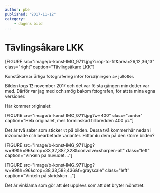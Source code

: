 ```yaml
---
author: pbe
published: "2017-11-12"
category:
    - dagens bild
...
```

Tävlingsåkare LKK
==================================

[FIGURE src="image/b-konst-IMG_9711.jpg?crop-to-fit&area=26,12,36,13" class="right" caption="Tävlingsåkare LKK"]

Konståkarnas årliga fotografering inför försäljningen av jullotter.


<!--more-->



Bilden togs 12 november 2017 och det var första gången min dotter var med. Därför var jag med och smög bakom fotografen, för att ta mina egna versioner.

Här kommer originalet:

[FIGURE src="image/b-konst-IMG_9711.jpg?w=400" class="center" caption="Hela originalet, men förminskad till bredden 400 px."]

Det är två saker som sticker ut på bilden. Dessa två kommer här nedan i inzoomade och bearbetade varianter. Hittar du dem på den större bilden?

[FIGURE src="image/b-konst-IMG_9711.jpg?w=99&h=96&crop=33,32,382,328&convolve=sharpen-alt" class="left" caption="Vinkeln på huvudet ..."]


[FIGURE src="image/b-konst-IMG_9711.jpg?w=99&h=96&crop=38,38,583,436&f=grayscale" class="left" caption="Vinkeln på skridskon ..."]


Det är vinklarna som gör att det upplevs som att det bryter mönstret.
